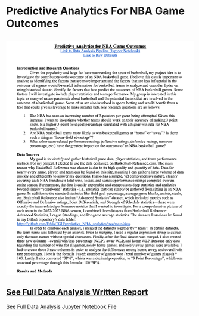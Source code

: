 # Predictive Analytics For NBA Game Outcomes
![Preview](https://github.com/EddieTGH/predictive_NBA_analytics/blob/main/Written%20Report%20Thumbnail.png)
---
[See Full Data Analysis Written Report](https://github.com/EddieTGH/predictive_NBA_analytics/blob/main/Predictive%20Analytics%20for%20NBA%20Game%20Outcomes.pdf)
---
[See Full Data Analysis Jupyter Notebook File](https://github.com/EddieTGH/predictive_NBA_analytics/blob/main/FinalDataAnalysis.ipynb)
